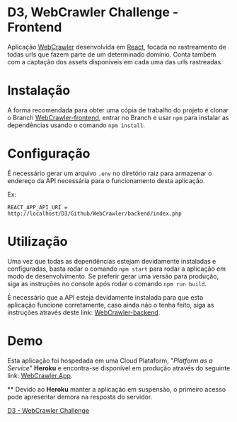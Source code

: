 # D3, WebCrawler Challenge - Frontend

Aplicação [WebCrawler](https://en.wikipedia.org/wiki/Web_crawler) desenvolvida em [React](https://reactjs.org/), focada no rastreamento de todas urls que fazem parte de um determinado domínio. Conta também com a captação dos assets disponíveis em cada uma das urls rastreadas.

# Instalação

A forma recomendada para obter uma cópia de trabalho do projeto é clonar o Branch [WebCrawler-frontend](https://github.com/RempelOliveira/D3-BackendChallenge/tree/WebCrawler-frontend), entrar no Branch e usar `npm` para instalar as dependências usando o comando `npm install`.

# Configuração

É necessário gerar um arquivo `.env` no diretório raiz para armazenar o endereço da API necessária para o funcionamento desta aplicação.

Ex:

```
REACT_APP_API_URI = http://localhost/D3/Github/WebCrawler/backend/index.php
```

# Utilização

Uma vez que todas as dependências estejam devidamente instaladas e configuradas, basta rodar o comando `npm start` para rodar a aplicação em modo de desenvolvimento. Se preferir gerar uma versão para produção, siga as instruções no console após rodar o comando `npm run build`.

É necessário que a API esteja devidamente instalada para que esta aplicação funcione corretamente, caso ainda não o tenha feito, siga as instruções através deste link: [WebCrawler-backend](https://github.com/RempelOliveira/D3-BackendChallenge/tree/WebCrawler-backend).

# Demo

Esta aplicação foi hospedada em uma Cloud Plataform, "*Platform as a Service*" **Heroku** e encontra-se disponível em produção através do seguinte link: [WebCrawler App](https://d3-webcrawler-frontend.herokuapp.com).

** Devido ao **Heroku** manter a aplicação em suspensão, o primeiro acesso pode apresentar demora na resposta do servidor.

[D3 - WebCrawler Challenge](https://github.com/d3estudio/backend-challenge/blob/master/README.md)
